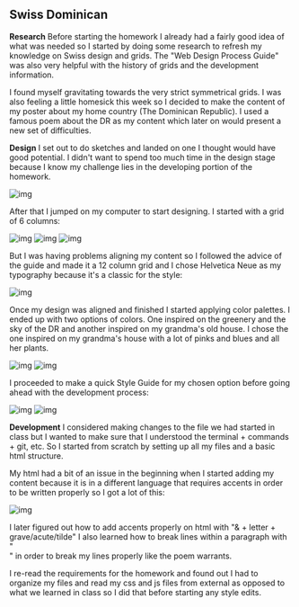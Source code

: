 ## Swiss Dominican


**Research**
Before starting the homework I already had a fairly good idea of what was needed so I started by doing some research to refresh my knowledge on Swiss design and grids. The "Web Design Process Guide" was also very helpful with the history of grids and the development information.

I found myself gravitating towards the very strict symmetrical grids. I was also feeling a little homesick this week so I decided to make the content of my poster about my home country (The Dominican Republic). I used a famous poem about the DR as my content which later on would present a new set of difficulties.

**Design**
I set out to do sketches and landed on one I thought would have good potential. I didn't want to spend too much time in the design stage because I know my challenge lies in the developing portion of the homework.

![img](Public/IMG_4037.JPG)

After that I jumped on my computer to start designing. I started with a grid of 6 columns:

![img](Public/InitialGRid.png) ![img](Public/SecondGrid.png) ![img](Public/StartDesign.png)

But I was having problems aligning my content so I followed the advice of the guide and made it a 12 column grid and I chose Helvetica Neue as my typography because it's a classic for the style:

![img](Public/EndGrid.png)

Once my design was aligned and finished I started applying color palettes. I ended up with two options of colors. One inspired on the greenery and the sky of the DR and another inspired on my grandma's old house. I chose the one inspired on my grandma's house with a lot of pinks and blues and all her plants.

![img](Public/Greenery.png) ![img](Public/Grandma.png)

I proceeded to make a quick Style Guide for my chosen option before going ahead with the development process:

![img](Public/Swiss_Dominican_Style_Guide.001.jpeg) ![img](Public/Swiss_Dominican_Style_Guide.002.jpeg)

**Development**
I considered making changes to the file we had started in class but I wanted to make sure that I understood the terminal + commands + git, etc. So I started from scratch by setting up all my files and a basic html structure.

My html had a bit of an issue in the beginning when I started adding my content because it is in a different language that requires accents in order to be written properly so I got a lot of this:

![img](Public/CrazyAccents.png)

I later figured out how to add accents properly on html with "& + letter + grave/acute/tilde" I also learned how to break lines within a paragraph with "<br>" in order to break my lines properly like the poem warrants.

I re-read the requirements for the homework and found out I had to organize my files and read my css and js files from external as opposed to what we learned in class so I did that before starting any style edits.
